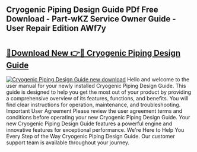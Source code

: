 ## Cryogenic Piping Design Guide PDf Free Download - Part-wKZ Service Owner Guide - User Repair Edition AWf7y

# <h2><a href="http://bc47944.oget.top/?id=Cryogenic+Piping+Design+Guide">🔗Download New 👉🔴 Cryogenic Piping Design Guide</a></h2>

[![Cryogenic Piping Design Guide new download](https://i.imgur.com/5g1atiW.png)](http://bc47944.oget.top/?id=Cryogenic+Piping+Design+Guide)
Hello and welcome to the user manual for your newly installed Cryogenic Piping Design Guide. This guide is designed to help you get the most out of your product by providing a comprehensive overview of its features, functions, and benefits. You will find clear instructions for operation, maintenance, and troubleshooting. Important User Agreement Please review the user agreement terms and conditions before operating your new Cryogenic Piping Design Guide. Your new Cryogenic Piping Design Guide features a powerful engine and innovative features for exceptional performance. We're Here to Help You Every Step of the Way Cryogenic Piping Design Guide. Our customer support team is available throughout your journey.
